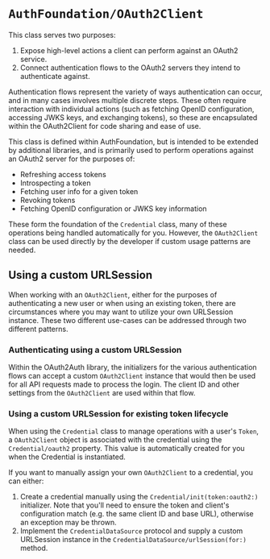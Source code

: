 # ``AuthFoundation/OAuth2Client``

This class serves two purposes:
1. Expose high-level actions a client can perform against an OAuth2 service.
2. Connect authentication flows to the OAuth2 servers they intend to authenticate against.

Authentication flows represent the variety of ways authentication can occur, and in many cases involves multiple discrete steps. These often require interaction with individual actions (such as fetching OpenID configuration, accessing JWKS keys, and exchanging tokens), so these are encapsulated within the OAuth2Client for code sharing and ease of use.

This class is defined within AuthFoundation, but is intended to be extended by additional libraries, and is primarily used to perform operations against an OAuth2 server for the purposes of:

* Refreshing access tokens
* Introspecting a token
* Fetching user info for a given token
* Revoking tokens
* Fetching OpenID configuration or JWKS key information

These form the foundation of the ``Credential`` class, many of these operations being handled automatically for you. However, the ``OAuth2Client`` class can be used directly by the developer if custom usage patterns are needed.

## Using a custom URLSession

When working with an ``OAuth2Client``, either for the purposes of authenticating a new user or when using an existing token, there are circumstances where you may want to utilize your own URLSession instance. These two different use-cases can be addressed through two different patterns.

### Authenticating using a custom URLSession

Within the OAuth2Auth library, the initializers for the various authentication flows can accept a custom ``OAuth2Client`` instance that would then be used for all API requests made to process the login. The client ID and other settings from the ``OAuth2Client`` are used within that flow.

### Using a custom URLSession for existing token lifecycle

When using the ``Credential`` class to manage operations with a user's ``Token``, a ``OAuth2Client`` object is associated with the credential using the ``Credential/oauth2`` property. This value is automatically created for you when the Credential is instantiated. 

If you want to manually assign your own ``OAuth2Client`` to a credential, you can either:

1. Create a credential manually using the ``Credential/init(token:oauth2:)`` initializer. Note that you'll need to ensure the token and client's configuration match (e.g. the same client ID and base URL), otherwise an exception may be thrown.
2. Implement the ``CredentialDataSource`` protocol and supply a custom URLSession instance in the ``CredentialDataSource/urlSession(for:)`` method.
